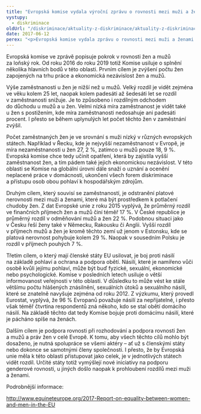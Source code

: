 ```yaml
---
title: "Evropská komise vydala výroční zprávu o rovnosti mezi muži a ženami"
vystupy:
  - diskriminace
oldUrl: "/diskriminace/aktuality-z-diskriminace/aktuality-z-diskriminace-2017/evropska-komise-vydala-vyrocni-zpravu-o-rovnosti-mezi-muzi-a-zenami/"
date: 2017-06-12
perex: "<p>Evropská komise vydala zprávu o rovnosti mezi muži a ženami na území Evropské unie, ve které mapuje například společenské postavení žen na pracovním trhu či v jiných oblastech života. Komise v posledních letech podporuje rovnost žen a mužů ve společnosti a nabádá členské státy EU ke spolupráci.</p>"
---
```


<!-- imported from the old website -->

<p>Evropská komise ve zprávě popisuje pokrok v rovnosti žen a mužů za loňský rok. Od roku 2016 do roku 2019 totiž Komise usiluje o splnění několika hlavních bodů v této oblasti. Prvním cílem je zvýšení počtu žen zapojených na trhu práce a ekonomická nezávislost žen a mužů. </p> <p>Výše zaměstnanosti u žen je nižší než u mužů. Velký rozdíl je vidět zejména ve věku kolem 25 let, naopak kolem padesáti až šedesáti let se rozdíl v zaměstnanosti snižuje. Je to způsobeno i rozdílným odchodem do důchodu u mužů a u žen. Velmi nízká míra zaměstnanost je vidět také u žen s postižením, kde míra zaměstnanosti nedosahuje ani padesáti procent. I přesto se během uplynulých let počet těchto žen v zaměstnání zvýšil. </p> <p>Počet zaměstnaných žen je ve srovnání s muži nízký v různých evropských státech. Například v Řecku, kde je nejvyšší nezaměstnanost v Evropě, je míra nezaměstnanosti u žen 27, 2 %, zatímco u mužů pouze 18, 9 %. Evropská komise chce tedy učinit opatření, která by zajistila vyšší zaměstnanost žen, a tím pádem také jejich ekonomickou nezávislost. V této oblasti se Komise na globální úrovni dále snaží o uznání a ocenění neplacené práce v domácnosti, ukončení všech forem diskriminace a přístupu osob obou pohlaví k hospodářským zdrojům.</p> <p>Druhým cílem, který souvisí se zaměstnaností, je odstranění platové nerovnosti mezi muži a ženami, které má být prostředkem k potlačení chudoby žen. Z dat Evropské unie z roku 2015 vyplývá, že průměrný rozdíl ve finančních příjmech žen a mužů činí téměř 17 %. V České republice je průměrný rozdíl v odměňování mužů a žen 22 %. Podobnou situaci jako v Česku řeší ženy také v Německu, Rakousku či Anglii. Vyšší rozdíl v příjmech mužů a žen je kromě těchto zemí už jenom v Estonsku, kde se platová nerovnost pohybuje kolem 29 %. Naopak v sousedním Polsku je rozdíl v příjmech pouhých 7 %.  </p> <p>Třetím cílem, o který mají členské státy EU usilovat, je boj proti násilí na základě pohlaví a ochrana a podpora obětí. Násilí, které je namířeno vůči osobě kvůli jejímu pohlaví, může být buď fyzické, sexuální, ekonomické nebo psychologické. Komise v posledních letech usiluje o větší informovanost veřejnosti v této oblasti. V důsledku to může vést ke stále většímu počtu hlášených znásilnění, sexuálních útoků a sexuálního násilí, které se znatelně navyšuje zejména od roku 2012. Z výzkumu, který provedl Eurostat, vyplývá, že 96 % Evropanů považuje násilí za nepřijatelné, i přesto však téměř čtvrtina respondentů zná někoho, kdo se stal obětí domácího násilí. Na základě těchto dat tedy Komise bojuje proti domácímu násilí, které je pácháno spíše na ženách.</p> <p>Dalším cílem je podpora rovnosti při rozhodování a podpora rovnosti žen a mužů a práv žen v celé Evropě. K tomu, aby všech těchto cílů mohlo být dosaženo, je nutná spolupráce se všemi aktéry – ať už s členskými státy nebo dokonce se samotnými členy společnosti. I přesto, že by Evropská unie měla k této oblasti přistupovat jako celek, je v jednotlivých státech vidět rozdíl. Určité státy totiž vymýšlejí nové iniciativy na podporu genderové rovnosti, u jiných došlo naopak k prohloubení rozdílů mezi muži a ženami.</p> <p>Podrobnější informace: </p> <p><a title="Otevření do nového okna" href="http://www.equineteurope.org/2017-Report-on-equality-between-women-and-men-in-the-EU" target="_blank">http://www.equineteurope.org/2017-Report-on-equality-between-women-and-men-in-the-EU</a> </p>
